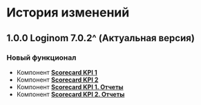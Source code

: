 # История изменений

## 1.0.0 Loginom 7.0.2^ (Актуальная версия)

### **Новый функционал**

* Компонент **[Scorecard KPI 1](./docs/Loginom%20Scorecard%20Quality%20Kit.pdf)**
* Компонент **[Scorecard KPI 2](./docs/Loginom%20Scorecard%20Quality%20Kit.pdf)**
* Компонент **[Scorecard KPI 1. Отчеты](./docs/Loginom%20Scorecard%20Quality%20Kit.pdf)**
* Компонент **[Scorecard KPI 2. Отчеты](./docs/Loginom%20Scorecard%20Quality%20Kit.pdf)**
